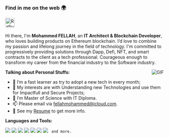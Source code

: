 


### Find in me on the web 🌍

<a href="https://www.linkedin.com/in/mohammedfellah/">
  <img align="left" alt="Rafiul's LinkdeIn" width="30px" src="https://cdn.jsdelivr.net/npm/simple-icons@v3/icons/linkedin.svg" />
</a>


<br />
<br />

Hi there, I'm **Mohammed FELLAH**, an **IT Architect & Blockchain Developer**, who loves building products on Ethereum blockchain. I’d love to combine my passion and lifelong journey in the field of technology. I'm committed to progressively providing solutions through Dapp, Defi, NFT, and smart contracts to the client as a tech professional. Courageous enough to transform my career from the financial industry to the Software industry.

  <img align="right" alt="GIF" src="https://i.pinimg.com/originals/e4/26/70/e426702edf874b181aced1e2fa5c6cde.gif" />

**Talking about Personal Stuffs:**


- 🌱 I’m a fast learner as try to adopt a new tech in every month; 
- 🤔 My interests are with Understanding new Technologies and use them for Impactfull and Secure Projects;
- 💼 I’m Master of Science with IT Diploma.
- 📫 Please email via [fellahmohammed@icloud.com](fellahmohammed@icloud.com).
- 📝 See my [Resume](https://www.linkedin.com/in/mohammedfellah/) to get more info.



**Languages and Tools:**  

<code><img src="https://img.shields.io/badge/-Solidity-black?style=flat&logo=solidity&logoColor=white%22"></code>
<code><img src="https://img.shields.io/badge/-JavaScript-eed718?style=flat&logo=javascript&logoColor=ffffff"></code>
<code><img src="https://img.shields.io/badge/-Express.js-787878?style=flat"></code>
<code><img src="https://img.shields.io/badge/-Node.js-3C873A?style=flat&logo=Node.js&logoColor=white"></code>
<code><img src="http://img.shields.io/badge/-Github-000000?style=flat&logo=github&logoColor=FFFFFF"></code>
<code><img src="http://img.shields.io/badge/-Git-F1502F?style=flat&logo=git&logoColor=FFFFFF"></code>
<code><img src="http://img.shields.io/badge/-VS%20Code-007ACC?style=flat&logo=visual%20studio%20code&logoColor=white"></code>
<code> and more. </code>

